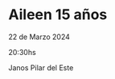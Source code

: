 
<html lang="en">
<head>
  <meta charset="UTF-8">
  <meta name="viewport" content="width=device-width, initial-scale=1.0">

</head>
<body>
  <h1>Aileen 15 años </h1>
  <p>22 de Marzo 2024 </p>
  <p>20:30hs </p>
  <p>Janos Pilar del Este</p>
 </body>
</html>
